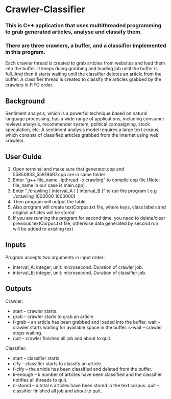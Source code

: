 # Crawler-Classifier

### This is C++ application that uses multithreaded programming to grab generated articles, analyse and classify them.
### There are three crawlers, a buffer, and a classifier implemented in this program.
Each crawler thread is created to grab articles from websites and load them into the buffer. It keeps doing grabbing and loading job until the buffer is full. And then it starts waiting until the classifier deletes an article from the buffer.
A classifier thread is created to classify the articles grabbed by the crawlers in FIFO order.

## Background
Sentiment analysis, which is a powerful technique based on natural language processing, has a wide range of applications, including consumer reviews analysis, recommender system, political campaigning, stock speculation, etc. A sentiment analysis model requires a large text corpus, which consists of classified articles grabbed from the internet using web crawlers.

## User Guide
1) Open terminal and make sure that generator.cpp and 55850833_55819497.cpp are in same folder
2) Enter "g++ file_name -lpthread -o crawling" to compile cpp file (Note: file_name in our case is main.cpp)
3) Enter "./crawling [ interval_A ] [ interval_B ]" to run the program ( e.g ./crawilng 1000000 1000000)
4) Then program will output the table
5) Also program will create textCorpus.txt file, where keys, class labels and original articles will be stored
6) If you are running the program for second time, you need to delete/clear previous textCorpus.txt file, otherwise
data generated by second run will be added to existing text

## Inputs
Program accepts two arguments in input order: 
- interval_A: integer, unit: microsecond. Duration of crawler job.
- interval_B: integer, unit: microsecond. Duration of classifier job.

## Outputs
Crawler:
- start – crawler starts.
- grab – crawler starts to grab an article.
- f-grab – an article has been grabbed and loaded into the buffer. wait – crawler starts waiting for available space in the buffer. s-wait – crawler stops waiting.
- quit – crawler finished all job and about to quit.

Classifier:
- start – classifier starts.
- clfy – classifier starts to classify an article.
- f-clfy – the article has been classified and deleted from the buffer.
- k-enough – k number of articles have been classified and the classifier notifies all threads to quit.
- n-stored – a total n articles have been stored in the text corpus. quit – classifier finished all job and about to quit.
